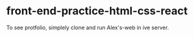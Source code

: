 # front-end-practice-html-css-react
To see protfolio, simplely clone and run Alex's-web in ive server.
